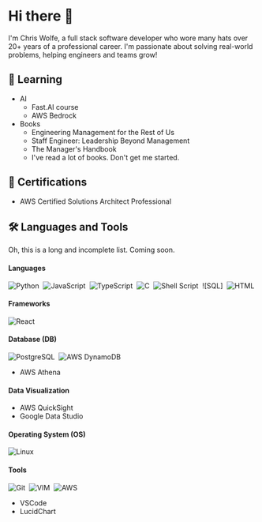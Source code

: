 # Hi there 👋

I'm Chris Wolfe, a full stack software developer who wore many hats over 20+ years of a professional career. I'm passionate about solving real-world problems, helping engineers and teams grow!

## 🌱 Learning

- AI
  - Fast.AI course
  - AWS Bedrock
- Books
  - Engineering Management for the Rest of Us
  - Staff Engineer: Leadership Beyond Management
  - The Manager's Handbook
  - I've read a lot of books. Don't get me started.

## 📰 Certifications

- AWS Certified Solutions Architect Professional

## 🛠️ Languages and Tools

Oh, this is a long and incomplete list. Coming soon.

#### Languages

![Python](https://img.shields.io/badge/Python-3776AB?style=for-the-badge&logo=python&logoColor=white)&nbsp;
![JavaScript](https://img.shields.io/badge/JavaScript-F7DF1E?style=for-the-badge&logo=javascript&logoColor=black)&nbsp;
![TypeScript](https://img.shields.io/badge/TypeScript-007ACC?style=for-the-badge&logo=typescript&logoColor=white)&nbsp;
![C](https://img.shields.io/badge/C-00599C?style=for-the-badge&logo=c&logoColor=white)&nbsp;
![Shell Script](https://img.shields.io/badge/Shell_Script-121011?style=flat&logo=gnu-bash&logoColor=white)&nbsp;
![SQL]&nbsp;
![HTML](https://img.shields.io/badge/HTML5-E34F26?style=for-the-badge&logo=html5&logoColor=white)&nbsp;

#### Frameworks

![React](https://img.shields.io/badge/React-20232A?style=for-the-badge&logo=react&logoColor=61DAFB)&nbsp;

#### Database (DB)

![PostgreSQL](https://img.shields.io/badge/PostgreSQL-316192?style=flat&logo=postgresql&logoColor=green)&nbsp;
![AWS DynamoDB](https://img.shields.io/badge/Amazon%20DynamoDB-4053D6?style=for-the-badge&logo=Amazon%20DynamoDB&logoColor=white)&nbsp;
- AWS Athena

#### Data Visualization

- AWS QuickSight
- Google Data Studio

#### Operating System (OS)

![Linux](https://img.shields.io/badge/Linux-05122A?style=flat&logo=linux&logoColor=white)&nbsp;

#### Tools

![Git](https://img.shields.io/badge/-Git-05122A?style=flat&logo=git)&nbsp;
![VIM](https://img.shields.io/badge/VIM-%2311AB00.svg?&style=flat&logo=vim&logoColor=white)&nbsp;
![AWS](https://img.shields.io/badge/Amazon_AWS-232F3E?style=flat&logo=amazon-aws&logoColor=white)&nbsp;
- VSCode
- LucidChart
